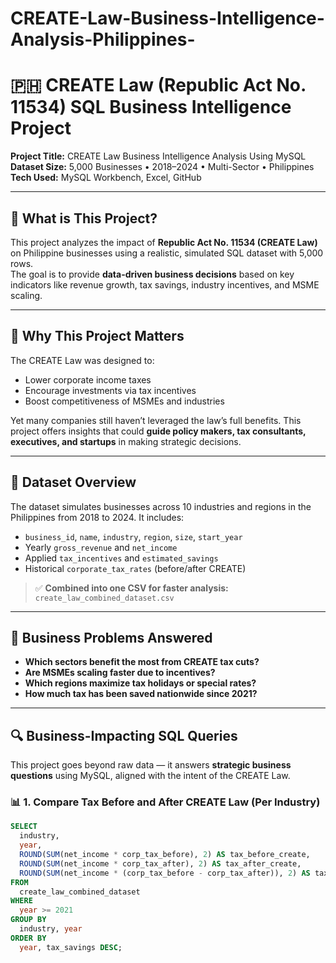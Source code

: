 # CREATE-Law-Business-Intelligence-Analysis-Philippines-

# 🇵🇭 CREATE Law (Republic Act No. 11534) SQL Business Intelligence Project

**Project Title:** CREATE Law Business Intelligence Analysis Using MySQL  
**Dataset Size:** 5,000 Businesses • 2018–2024 • Multi-Sector • Philippines  
**Tech Used:** MySQL Workbench, Excel, GitHub

---

## 📘 What is This Project?

This project analyzes the impact of **Republic Act No. 11534 (CREATE Law)** on Philippine businesses using a realistic, simulated SQL dataset with 5,000 rows.  
The goal is to provide **data-driven business decisions** based on key indicators like revenue growth, tax savings, industry incentives, and MSME scaling.

---

## 🏢 Why This Project Matters

The CREATE Law was designed to:
- Lower corporate income taxes
- Encourage investments via tax incentives
- Boost competitiveness of MSMEs and industries

Yet many companies still haven’t leveraged the law’s full benefits. This project offers insights that could **guide policy makers, tax consultants, executives, and startups** in making strategic decisions.

---

## 📂 Dataset Overview

The dataset simulates businesses across 10 industries and regions in the Philippines from 2018 to 2024. It includes:

- `business_id`, `name`, `industry`, `region`, `size`, `start_year`
- Yearly `gross_revenue` and `net_income`
- Applied `tax_incentives` and `estimated_savings`
- Historical `corporate_tax_rates` (before/after CREATE)

> ✅ **Combined into one CSV for faster analysis:** `create_law_combined_dataset.csv`

---

## 🎯 Business Problems Answered

- **Which sectors benefit the most from CREATE tax cuts?**
- **Are MSMEs scaling faster due to incentives?**
- **Which regions maximize tax holidays or special rates?**
- **How much tax has been saved nationwide since 2021?**

---

## 🔍 Business-Impacting SQL Queries

This project goes beyond raw data — it answers **strategic business questions** using MySQL, aligned with the intent of the CREATE Law.

### 📊 1. Compare Tax Before and After CREATE Law (Per Industry)
```sql
SELECT 
  industry,
  year,
  ROUND(SUM(net_income * corp_tax_before), 2) AS tax_before_create,
  ROUND(SUM(net_income * corp_tax_after), 2) AS tax_after_create,
  ROUND(SUM(net_income * (corp_tax_before - corp_tax_after)), 2) AS tax_savings
FROM 
  create_law_combined_dataset
WHERE 
  year >= 2021
GROUP BY 
  industry, year
ORDER BY 
  year, tax_savings DESC;

